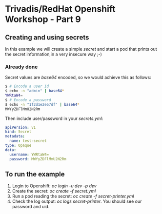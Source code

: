 # Trivadis/RedHat Openshift Workshop - Part 9

## Creating and using secrets

In this example we will create a simple *secret* and start a pod that prints out the secret information,in a very insecure way ;-)

### Already done

Secret values are *base64* encoded, so we would achieve this as follows:

```bash
$ # Encode a user id
$ echo -n "admin" | base64*
YWRtaW4=
$ # Encode a password
$ echo -n "1f2d1e2e67df" | base64*
MWYyZDFlMmU2N2Rm
```
Then include user/password in your *secrets.yml*:

```yaml
apiVersion: v1
kind: Secret
metadata:
  name: test-secret
type: Opaque
data:
  username: YWRtaW4=
  password: MWYyZDFlMmU2N2Rm
```

## To run the example

1. Login to Openshift: *oc login -u dev -p dev*
2. Create the secret: *oc create -f secret.yml*
3. Run a pod reading the secret: *oc create -f secret-printer.yml*
4. Check the log output: *oc logs secret-printer*. You should see our password and uid.



